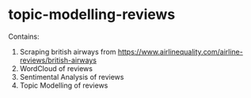 # topic-modelling-reviews
Contains:
  1. Scraping british airways from https://www.airlinequality.com/airline-reviews/british-airways
  2. WordCloud of reviews
  3. Sentimental Analysis of reviews
  4. Topic Modelling of reviews
